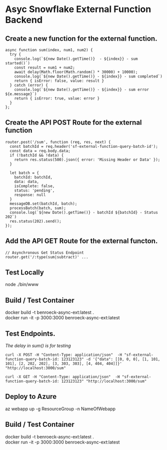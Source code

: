 # Asyc Snowflake External Function Backend 


## Create a new function for the external function. 
```
async function sum(index, num1, num2) {
  try {
    console.log(`${new Date().getTime()}  - ${index}} - sum started()`)
    const result = num1 + num2;
    await delay(Math.floor(Math.random() * 30000) + 10000);
    console.log(`${new Date().getTime()} - ${index}} - sum completed`)
    return { isError: false, value: result }
  } catch (error) {
    console.log(`${new Date().getTime()} - ${index}} - sum error ${e.message}`)
    return { isError: true, value: error }
  }
};
```

## Create the API POST Route for the external function
```
router.post('/sum', function (req, res, next) {
  const batchId = req.header('sf-external-function-query-batch-id');
  const data = req.body.data;
  if (!batchId && !data) {
    return res.status(500).json({ error: 'Missing Header or Data' });
  }

  let batch = {
    batchId: batchId,
    data: data,
    isComplete: false,
    status: 'pending',
    response: null
  }
  messageDB.set(batchId, batch);
  processBatch(batch, sum);
  console.log(`${new Date().getTime()} - batchId ${batchId} - Status 202`)
  res.status(202).send();
});
```

## Add the API GET Route for the external functon. 
```
// Asynchronous Get Status Endpoint
router.get('/:type(sum|subtract)' ...
```

## Test Locally 
node ./bin/www

## Build / Test Container 
docker build -t benroeck-async-ext:latest .  
docker run -it -p 3000:3000 benroeck-async-ext:latest

## Test Endpoints.
_The delay in sum() is for testing_
```
curl -X POST -H "Content-Type: application/json"  -H "sf-external-function-query-batch-id: 123123123" -d '{"data": [[0, 0, 0], [1, 101, 101], [2, 202, 202], [3, 303, 303], [4, 404, 404]]}' "http://localhost:3000/sum"
```
```
curl -X GET -H "Content-Type: application/json"  -H "sf-external-function-query-batch-id: 123123123" "http://localhost:3000/sum"
```

## Deploy to Azure
az webapp up -g ResourceGroup -n NameOfWebapp

## Build / Test Container 
docker build -t benroeck-async-ext:latest .  
docker run -it -p 3000:3000 benroeck-async-ext:latest
